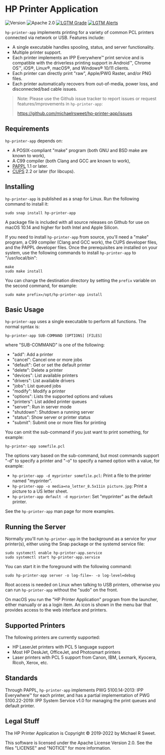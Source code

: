 HP Printer Application
======================

![Version](https://img.shields.io/github/v/release/michaelrsweet/hp-printer-app?include_prereleases)
![Apache 2.0](https://img.shields.io/github/license/michaelrsweet/hp-printer-app)
[![LGTM Grade](https://img.shields.io/lgtm/grade/cpp/github/michaelrsweet/hp-printer-app)](https://lgtm.com/projects/g/michaelrsweet/hp-printer-app/context:cpp)
[![LGTM Alerts](https://img.shields.io/lgtm/alerts/github/michaelrsweet/hp-printer-app)](https://lgtm.com/projects/g/michaelrsweet/hp-printer-app/)


`hp-printer-app` implements printing for a variety of common PCL printers
connected via network or USB.  Features include:

- A single executable handles spooling, status, and server functionality.
- Multiple printer support.
- Each printer implements an IPP Everywhere™ print service and is compatible
  with the driverless printing support in Android™, Chrome OS™, iOS®, Linux®,
  macOS®, and Windows® 10/11 clients.
- Each printer can directly print "raw", Apple/PWG Raster, and/or PNG files.
- Each printer automatically recovers from out-of-media, power loss, and
  disconnected/bad cable issues.

> Note: Please use the Github issue tracker to report issues or request
> features/improvements in `hp-printer-app`:
>
> <https://github.com/michaelrsweet/hp-printer-app/issues>


Requirements
------------

`hp-printer-app` depends on:

- A POSIX-compliant "make" program (both GNU and BSD make are known to work),
- A C99 compiler (both Clang and GCC are known to work),
- [PAPPL](https://www.msweet.org/pappl) 1.1 or later.
- [CUPS](https://openprinting.github.io/cups) 2.2 or later (for libcups).


Installing
----------

`hp-printer-app` is published as a snap for Linux.  Run the following command
to install it:

    sudo snap install hp-printer-app

A package file is included with all source releases on Github for use on macOS
10.14 and higher for both Intel and Apple Silicon.

If you need to install `hp-printer-app` from source, you'll need a "make"
program, a C99 compiler (Clang and GCC work), the CUPS developer files, and the
PAPPL developer files.  Once the prerequisites are installed on your system,
use the following commands to install `hp-printer-app` to "/usr/local/bin":

    make
    sudo make install

You can change the destination directory by setting the `prefix` variable on
the second command, for example:

    sudo make prefix=/opt/hp-printer-app install


Basic Usage
-----------

`hp-printer-app` uses a single executable to perform all functions.  The normal
syntax is:

    hp-printer-app SUB-COMMAND [OPTIONS] [FILES]

where "SUB-COMMAND" is one of the following:

- "add": Add a printer
- "cancel": Cancel one or more jobs
- "default": Get or set the default printer
- "delete": Delete a printer
- "devices": List available printers
- "drivers": List available drivers
- "jobs": List queued jobs
- "modify": Modify a printer
- "options": Lists the supported options and values
- "printers": List added printer queues
- "server": Run in server mode
- "shutdown": Shutdown a running server
- "status": Show server or printer status
- "submit": Submit one or more files for printing

You can omit the sub-command if you just want to print something, for example:

    hp-printer-app somefile.pcl

The options vary based on the sub-command, but most commands support "-d" to
specify a printer and "-o" to specify a named option with a value, for example:

- `hp-printer-app -d myprinter somefile.pcl`: Print a file to the printer named
  "myprinter".
- `hp-printer-app -o media=na_letter_8.5x11in picture.jpg`: Print a picture to a US
  letter sheet.
- `hp-printer-app default -d myprinter`: Set "myprinter" as the default printer.

See the `hp-printer-app` man page for more examples.


Running the Server
------------------

Normally you'll run `hp-printer-app` in the background as a service for your
printer(s), either using the Snap package or the systemd service file:

    sudo systemctl enable hp-printer-app.service
    sudo systemctl start hp-printer-app.service

You can start it in the foreground with the following command:

    sudo hp-printer-app server -o log-file=- -o log-level=debug

Root access is needed on Linux when talking to USB printers, otherwise you can
run `hp-printer-app` without the "sudo" on the front.

On macOS you run the "HP Printer Application" program from the launcher, either
manually or as a login item.  An icon is shown in the menu bar that provides
access to the web interface and printers.


Supported Printers
------------------

The following printers are currently supported:

- HP LaserJet printers with PCL 5 language support
- Most HP DeskJet, OfficeJet, and Photosmart printers
- Laser printers with PCL 5 support from Canon, IBM, Lexmark, Kyocera, Ricoh,
  Xerox, etc.


Standards
---------

Through PAPPL, `hp-printer-app` implements PWG 5100.14-2013: IPP Everywhere™
for each printer, and has a partial implementation of PWG 5100.22-2019: IPP
System Service v1.0 for managing the print queues and default printer.


Legal Stuff
-----------

The HP Printer Application is Copyright © 2019-2022 by Michael R Sweet.

This software is licensed under the Apache License Version 2.0.  See the files
"LICENSE" and "NOTICE" for more information.
